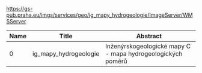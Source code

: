 https://gs-pub.praha.eu/imgs/services/geo/ig_mapy_hydrogeologie/ImageServer/WMSServer

|Name|Title|Abstract|
|--|--|--|
|0|ig_mapy_hydrogeologie|Inženýrskogeologické mapy C - mapa hydrogeologických poměrů|
